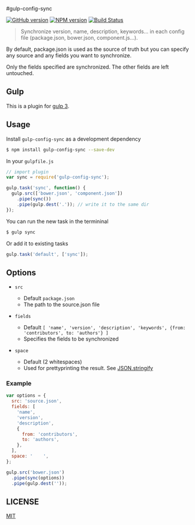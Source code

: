 #gulp-config-sync

[![GitHub version](https://badge.fury.io/gh/danlevan%2Fgulp-config-sync.svg)](http://badge.fury.io/gh/danlevan%2Fgulp-config-sync) [![NPM version](https://badge.fury.io/js/gulp-config-sync.svg)](http://badge.fury.io/js/gulp-config-sync) [![Build Status](https://travis-ci.org/danlevan/gulp-config-sync.svg?branch=master)](https://travis-ci.org/danlevan/gulp-config-sync)

> Synchronize version, name, description, keywords... in each config file (package.json, bower.json, component.js...).

By default, package.json is used as the source of truth but you can specify any source and any fields you want to synchronize.

Only the fields specified are synchronized. The other fields are left untouched.

## Gulp

This is a plugin for [gulp 3](http://gulpjs.com/).


## Usage

Install `gulp-config-sync` as a development dependency

```sh
$ npm install gulp-config-sync --save-dev
```

In your `gulpfile.js`

```javascript
// import plugin
var sync = require('gulp-config-sync');

gulp.task('sync', function() {
  gulp.src(['bower.json', 'component.json'])
    .pipe(sync())
    .pipe(gulp.dest('.')); // write it to the same dir
});
```

You can run the new task in the termininal
```sh
$ gulp sync
```

Or add it to existing tasks

```javascript
gulp.task('default', ['sync']);
```

## Options

- `src`
  - Default `package.json`
  - The path to the source.json file

- `fields`
  - Default `[
    'name',
    'version',
    'description',
    'keywords',
    {from: 'contributors', to: 'authors'}
  ]`
  - Specifies the fields to be synchronized

- `space`
  - Default (2 whitespaces)
  - Used for prettyprinting the result. See [JSON.stringify](https://developer.mozilla.org/en-US/docs/Web/JavaScript/Reference/Global_Objects/JSON/stringify)

### Example

```javascript
var options = {
  src: 'source.json',
  fields: [
    'name',
    'version',
    'description',
    {
      from: 'contributors',
      to: 'authors',
    },
  ],
  space: '    ',
};

gulp.src('bower.json')
  .pipe(sync(options))
  .pipe(gulp.dest(''));
```

## LICENSE
[MIT](LICENSE)
